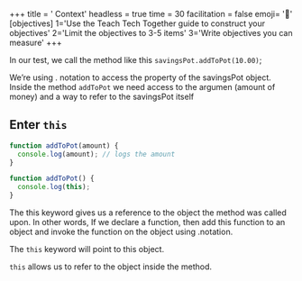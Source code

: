 +++
title = ' Context'
headless = true
time = 30
facilitation = false
emoji= '🧩'
[objectives]
    1='Use the Teach Tech Together guide to construct your objectives'
    2='Limit the objectives to 3-5 items'
    3='Write objectives you can measure'
+++

In our test, we call the method like this `savingsPot.addToPot(10.00)`;

We’re using . notation to access the property of the savingsPot object. Inside the method `addToPot` we need access to the argumen (amount of money) and a way to refer to the savingsPot itself

## Enter `this`

```js
function addToPot(amount) {
  console.log(amount); // logs the amount
}
```

```js
function addToPot() {
  console.log(this);
}
```

The this keyword gives us a reference to the object the method was called upon. In other words,
If we declare a function, then add this function to an object and invoke the function on the object using .notation.

The `this` keyword will point to this object.

`this` allows us to refer to the object inside the method.
